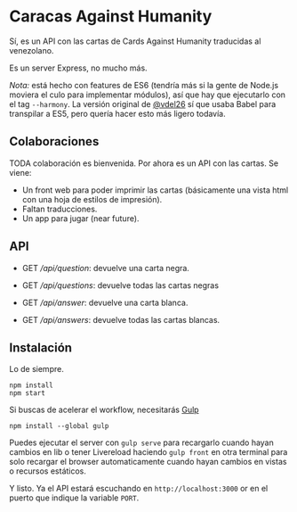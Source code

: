 # Caracas Against Humanity

Sí, es un API con las cartas de Cards Against Humanity traducidas al venezolano.

Es un server Express, no mucho más.

*Nota:* está hecho con features de ES6 (tendría más si la gente de Node.js moviera el culo para implementar módulos), así que hay que ejecutarlo con el tag `--harmony`. La versión original de [@vdel26](https://github.com/vdel26) sí que usaba Babel para transpilar a ES5, pero quería hacer esto más ligero todavía.

## Colaboraciones

TODA colaboración es bienvenida. Por ahora es un API con las cartas. Se viene:

- Un front web para poder imprimir las cartas (básicamente una vista html con una hoja de estilos de impresión).
- Faltan traducciones.
- Un app para jugar (near future).

## API

- GET _/api/question_: devuelve una carta negra.

- GET _/api/questions_: devuelve todas las cartas negras

- GET _/api/answer_: devuelve una carta blanca.

- GET _/api/answers_: devuelve todas las cartas blancas.

## Instalación

Lo de siempre.

```
npm install
npm start
```

Si buscas de acelerar el workflow, necesitarás [Gulp](http://gulpjs.com/)

```
npm install --global gulp
```

Puedes ejecutar el server con `gulp serve` para recargarlo cuando hayan cambios en lib o tener Livereload haciendo `gulp front` en otra terminal para solo recargar el browser automaticamente cuando hayan cambios en vistas o recursos estáticos.

Y listo. Ya el API estará escuchando en `http://localhost:3000` or en el puerto que indique la variable `PORT`.
